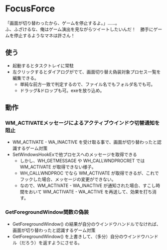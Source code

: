 # FocusForce
「画面が切り替わったから、ゲームを停止するよ。」……。  
ふ、ふざけるな、俺はゲーム演出を見ながらツイートしたいんだ！　勝手にゲームを停止するようなマネは許さん！

## 使う
- 起動するとタスクトレイに常駐
- 左クリックするとダイアログがでて、画面切り替え偽装対象プロセス一覧を編集できる。
	- 単純な前方一致で判定するので、ファイル名でもフォルダ名でも可。
	- ドラッグ&ドロップも可。exeを放り込め。

## 動作
### WM_ACTIVATEメッセージによるアクティブウインドウ切替通知を阻止
- WM_ACTIVATE - WA_INACTIVE を受け取る事で、画面が切り替わったと認識するゲーム対策
- SetWindowsHookExで他プロセスへのメッセージを取得できる
	- しかし、WH_GETMESSAGE や WH_CALLWNDPROCRET では WM_ACTIVATE が取得できない様子。
	- WH_CALLWNDPROC でなら WM_ACTIVATE が取得できるが、これでフックした場合、メッセージの変更ができない。
	- なので、WM_ACTIVATE - WA_INACTIVE が通知された場合、すこし時間をおいて WM_ACTIVATE - WA_ACTIVE を再送して、効果を打ち消す。

### GetForegroundWindow関数の偽装
- GetForegroundWindow() の結果が自分のウインドウハンドルでなければ、画面が切り替わったと認識するゲーム対策
- GetForegroundWindow() を上書きして、（多分）自分のウインドウハンドル（だろう）を返すようにさせる。
